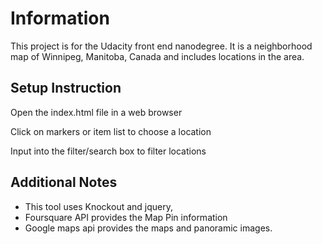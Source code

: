 # Information

This project is for the Udacity front end nanodegree.
It is a neighborhood map of Winnipeg, Manitoba, Canada and includes locations in the area.

## Setup Instruction

Open the index.html file in a web browser

Click on markers or item list to choose a location

Input into the filter/search box to filter locations

## Additional Notes

* This tool uses Knockout and jquery,
* Foursquare API provides the Map Pin information
* Google maps api provides the maps and panoramic images.